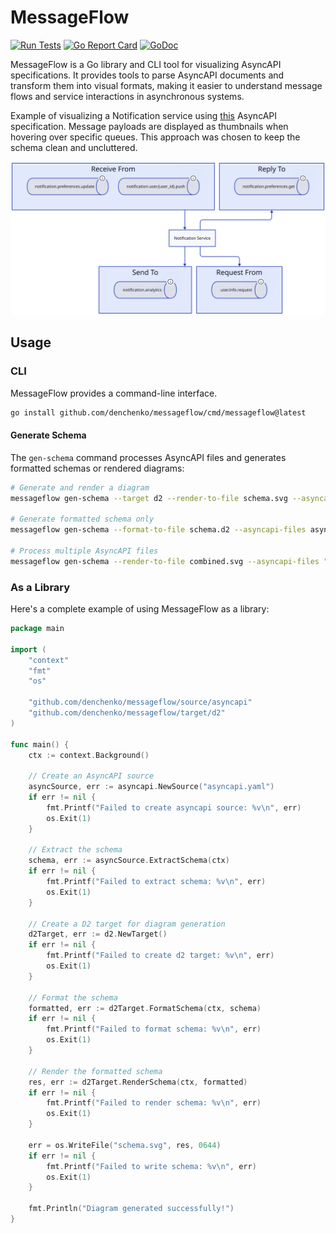 # MessageFlow

[![Run Tests](https://github.com/denchenko/messageflow/actions/workflows/go.yml/badge.svg?branch=main)](https://github.com/denchenko/messageflow/actions/workflows/go.yml)
[![Go Report Card](https://goreportcard.com/badge/github.com/denchenko/messageflow)](https://goreportcard.com/report/github.com/denchenko/messageflow)
[![GoDoc](https://godoc.org/github.com/denchenko/messageflow?status.svg)](https://godoc.org/github.com/denchenko/messageflow)

MessageFlow is a Go library and CLI tool for visualizing AsyncAPI specifications. It provides tools to parse AsyncAPI documents and transform them into visual formats, making it easier to understand message flows and service interactions in asynchronous systems.

Example of visualizing a Notification service using [this](source/asyncapi/testdata/notification.yaml) AsyncAPI specification. Message payloads are displayed as thumbnails when hovering over specific queues. This approach was chosen to keep the schema clean and uncluttered.

![schema](target/d2/testdata/schema.svg)

## Usage

### CLI

MessageFlow provides a command-line interface.

```bash
go install github.com/denchenko/messageflow/cmd/messageflow@latest
```

#### Generate Schema

The `gen-schema` command processes AsyncAPI files and generates formatted schemas or rendered diagrams:

```bash
# Generate and render a diagram
messageflow gen-schema --target d2 --render-to-file schema.svg --asyncapi-files asyncapi.yaml

# Generate formatted schema only
messageflow gen-schema --format-to-file schema.d2 --asyncapi-files asyncapi.yaml

# Process multiple AsyncAPI files
messageflow gen-schema --render-to-file combined.svg --asyncapi-files "file1.yaml,file2.yaml,file3.yaml"
```

### As a Library

Here's a complete example of using MessageFlow as a library:

```go
package main

import (
	"context"
	"fmt"
	"os"

	"github.com/denchenko/messageflow/source/asyncapi"
	"github.com/denchenko/messageflow/target/d2"
)

func main() {
	ctx := context.Background()

	// Create an AsyncAPI source
	asyncSource, err := asyncapi.NewSource("asyncapi.yaml")
	if err != nil {
		fmt.Printf("Failed to create asyncapi source: %v\n", err)
		os.Exit(1)
	}

	// Extract the schema
	schema, err := asyncSource.ExtractSchema(ctx)
	if err != nil {
		fmt.Printf("Failed to extract schema: %v\n", err)
		os.Exit(1)
	}

	// Create a D2 target for diagram generation
	d2Target, err := d2.NewTarget()
	if err != nil {
		fmt.Printf("Failed to create d2 target: %v\n", err)
		os.Exit(1)
	}

	// Format the schema
	formatted, err := d2Target.FormatSchema(ctx, schema)
	if err != nil {
		fmt.Printf("Failed to format schema: %v\n", err)
		os.Exit(1)
	}

	// Render the formatted schema
	res, err := d2Target.RenderSchema(ctx, formatted)
	if err != nil {
		fmt.Printf("Failed to render schema: %v\n", err)
		os.Exit(1)
	}

	err = os.WriteFile("schema.svg", res, 0644)
	if err != nil {
		fmt.Printf("Failed to write schema: %v\n", err)
		os.Exit(1)
	}

	fmt.Println("Diagram generated successfully!")
}
```
